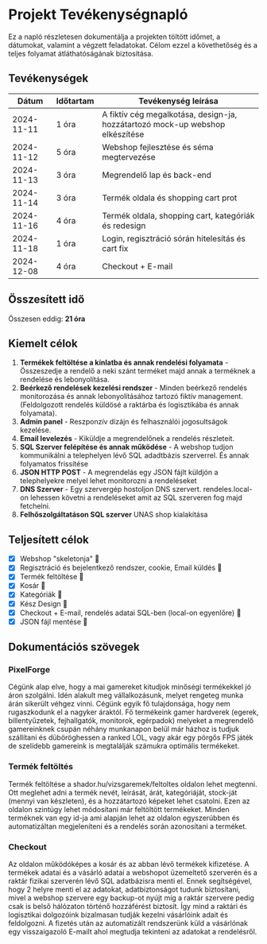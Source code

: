 # Projekt Tevékenységnapló

Ez a napló részletesen dokumentálja a projekten töltött időmet, a dátumokat, valamint a végzett feladatokat. Célom ezzel a követhetőség és a teljes folyamat átláthatóságának biztosítása.

## Tevékenységek

| Dátum       | Időtartam | Tevékenység leírása |
|-------------|-----------|---------------------|
| 2024-11-11  | 1 óra     | A fiktív cég megalkotása, design-ja, hozzátartozó mock-up webshop elkészítése |
| 2024-11-12  | 5 óra     | Webshop fejlesztése és séma megtervezése |
| 2024-11-13  | 3 óra     | Megrendelő lap és back-end |
| 2024-11-14  | 3 óra     | Termék oldala és shopping cart prot |
| 2024-11-16  | 4 óra     | Termék oldala, shopping cart, kategóriák és redesign |
| 2024-11-18  | 1 óra     | Login, regisztráció sórán hitelesítás és cart fix |
| 2024-12-08  | 4 óra     | Checkout + E-mail |


## Összesített idő

Összesen eddig: **21 óra**

## Kiemelt célok

1. **Termékek feltöltése a kínlatba és annak rendelési folyamata** - Összeszedje a rendelő a neki szánt terméket majd annak a terméknek a rendelése és lebonyolítása.
2. **Beérkező rendelések kezelési rendszer** - Minden beérkező rendelés monitorozása és annak lebonyolításához tartozó fiktív management. (Feldolgozott rendelés küldösé a raktárba és logisztikába és annak folyamata).
3. **Admin panel** - Reszponzív dizájn és felhasználói jogosultságok kezelése.
4. **Email levelezés** - Kiküldje a megrendelőnek a rendelés részleteit.
5. **SQL Szerver felépítése és annak működése** - A webshop tudjon kommunikálni a telephelyen lévő SQL adadtbázis szerverrel. És annak folyamatos frissítése
6. **JSON HTTP POST** - A megrendelás egy JSON fájlt küldjön a telephelyekre melyel lehet monitorozni a rendeléseket
7. **DNS Szerver** - Egy szervergép hostoljon DNS szervert. rendeles.local-on lehessen követni a rendeléseket amit az SQL szerveren fog majd fetchelni.
8. **Felhőszolgáltatáson SQL szerver** UNAS shop kialakítása
 
## Teljesített célok

- [x] Webshop "skeletonja" :tada:
- [x] Regisztráció és bejelentkező rendszer, cookie, Email küldés :tada:
- [x] Termék feltöltése :tada:
- [x] Kosár :tada:
- [x] Kategóriák :tada:
- [x] Kész Design :tada:
- [x] Checkout + E-mail, rendelés adatai SQL-ben (local-on egyenlőre) :tada:
- [x] JSON fájl mentése :tada:

## Dokumentációs szövegek

### PixelForge

Cégünk alap elve, hogy a mai gamereket kitudjok minőségi termékekkel jó áron szolgálni. Idén alakult meg vállalkozásunk, melyet rengeteg munka árán sikerült véhgez vinni. Cégünk egyik fő tulajdonsága, hogy nem rugaszkodunk el a nagyker áraktól. Fő termékeink gamer hardverek (egerek, billentyűzetek, fejhallgatók, monitorok, egérpadok) melyeket a megrendelő gamereinknek csupán néhány munkanapon belül már házhoz is tudjuk szállítani és düböröghessen a ranked LOL, vagy akár egy pörgős FPS játék de szelídebb gamereink is megtalálják számukra optimális termékeket.

### Termék feltöltés

Termék feltöltése a shador.hu/vizsgaremek/feltoltes oldalon lehet megtenni. Ott meglehet adni a termék nevét, leírását, árát, kategóriáját, stock-ját (mennyi van készleten), és a hozzátartozó képeket lehet csatolni. Ezen az oldalon szintúgy lehet módosítani már feltöltött termékeket. Minden terméknek van egy id-ja ami alapján lehet az oldalon egyszerúbben és automatizáltan megjeleníteni és a rendelés során azonosítani a terméket.

### Checkout

Az oldalon működóképes a kosár és az abban lévő termékek kifizetése. A termékek adatai és a vásárló adatai a webshopot üzemeltető szerverén és a raktár fizikai szerverén lévő SQL adatbázisra menti el. Ennek segítségével, hogy 2 helyre menti el az adatokat, adatbiztonságot tudunk biztosítani, mivel a webshop szervere egy backup-ot nyújt míg a raktár szervere pedig csak is belső hálózaton történő hozzáférést biztosít. Így mind a raktári és logisztikai dolgozóink bizalmasan tudják kezelni vásárlóink adait és feldolgozni. A fizetés után az automatizált rendszerünk küld a vásárlónak egy visszaigazoló E-mailt ahol megtudja tekinteni az adatokat a rendelésről. 